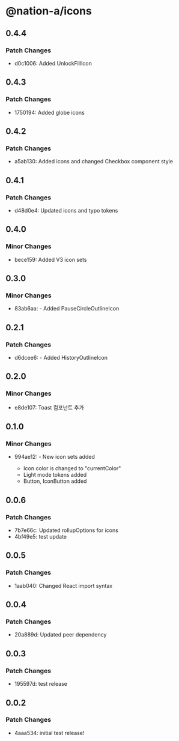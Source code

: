# @nation-a/icons

## 0.4.4

### Patch Changes

- d0c1006: Added UnlockFillIcon

## 0.4.3

### Patch Changes

- 1750194: Added globe icons

## 0.4.2

### Patch Changes

- a5ab130: Added icons and changed Checkbox component style

## 0.4.1

### Patch Changes

- d48d0e4: Updated icons and typo tokens

## 0.4.0

### Minor Changes

- bece159: Added V3 icon sets

## 0.3.0

### Minor Changes

- 83ab6aa: - Added PauseCircleOutlineIcon

## 0.2.1

### Patch Changes

- d6dcee6: - Added HistoryOutlineIcon

## 0.2.0

### Minor Changes

- e8de107: Toast 컴포넌트 추가

## 0.1.0

### Minor Changes

- 994ae12: - New icon sets added

  - Icon color is changed to "currentColor"
  - Light mode tokens added
  - Button, IconButton added

## 0.0.6

### Patch Changes

- 7b7e66c: Updated rollupOptions for icons
- 4bf49e5: test update

## 0.0.5

### Patch Changes

- 1aab040: Changed React import syntax

## 0.0.4

### Patch Changes

- 20a889d: Updated peer dependency

## 0.0.3

### Patch Changes

- 195597d: test release

## 0.0.2

### Patch Changes

- 4aaa534: initial test release!

